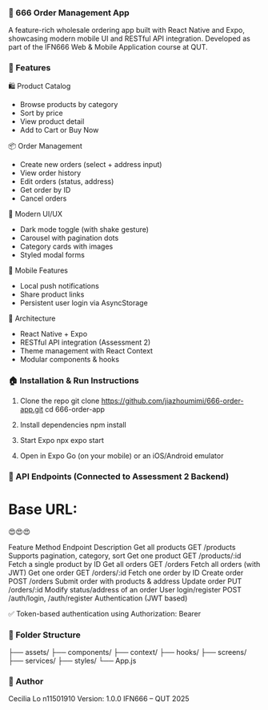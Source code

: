 ### 🎀 666 Order Management App

A feature-rich wholesale ordering app built with React Native and Expo, showcasing modern mobile UI and RESTful API integration. Developed as part of the IFN666 Web & Mobile Application course at QUT.

### 🚀 Features

🛍️ Product Catalog

- Browse products by category
- Sort by price
- View product detail 
- Add to Cart or Buy Now

📦 Order Management

- Create new orders (select + address input)
- View order history
- Edit orders (status, address)
- Get order by ID
- Cancel orders

🌺 Modern UI/UX

- Dark mode toggle (with shake gesture)
- Carousel with pagination dots
- Category cards with images
- Styled modal forms

🌴 Mobile Features

- Local push notifications
- Share product links
- Persistent user login via AsyncStorage

🥥 Architecture

- React Native + Expo
- RESTful API integration (Assessment 2)
- Theme management with React Context
- Modular components & hooks


### 🏠 Installation & Run Instructions

1. Clone the repo
git clone https://github.com/jiazhoumimi/666-order-app.git
cd 666-order-app

2. Install dependencies
npm install

3. Start Expo
npx expo start

4. Open in Expo Go (on your mobile) or an iOS/Android emulator

### 🌸 API Endpoints (Connected to Assessment 2 Backend)

# Base URL:
😍😍😍

Feature	            Method	Endpoint	                Description
Get all products	GET	    /products	                Supports pagination, category, sort
Get one product	    GET	    /products/:id	            Fetch a single product by ID
Get all orders	    GET  	/orders	                    Fetch all orders (with JWT)
Get one order	    GET	    /orders/:id	                Fetch one order by ID
Create order	    POST	/orders	                    Submit order with products & address
Update order	    PUT	    /orders/:id	                Modify status/address of an order
User login/register	POST	/auth/login, /auth/register	Authentication (JWT based)

✅ Token-based authentication using Authorization: Bearer <token>

### 📂 Folder Structure

├── assets/
├── components/
├── context/
├── hooks/
├── screens/
├── services/
├── styles/
└── App.js

### 🦋 Author

Cecilia Lo
n11501910
Version: 1.0.0
IFN666 – QUT 2025

